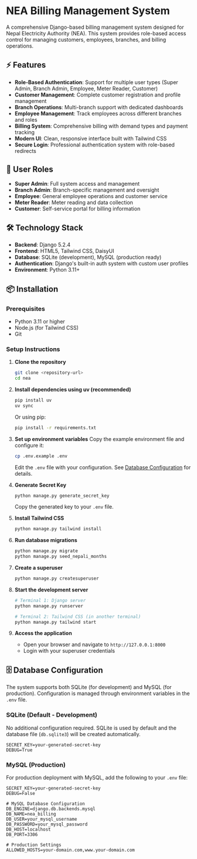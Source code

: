 # NEA Billing Management System

A comprehensive Django-based billing management system designed for Nepal Electricity Authority (NEA). This system provides role-based access control for managing customers, employees, branches, and billing operations.

## ⚡ Features

- **Role-Based Authentication**: Support for multiple user types (Super Admin, Branch Admin, Employee, Meter Reader, Customer)
- **Customer Management**: Complete customer registration and profile management
- **Branch Operations**: Multi-branch support with dedicated dashboards
- **Employee Management**: Track employees across different branches and roles
- **Billing System**: Comprehensive billing with demand types and payment tracking
- **Modern UI**: Clean, responsive interface built with Tailwind CSS
- **Secure Login**: Professional authentication system with role-based redirects

## 🚀 User Roles

- **Super Admin**: Full system access and management
- **Branch Admin**: Branch-specific management and oversight
- **Employee**: General employee operations and customer service
- **Meter Reader**: Meter reading and data collection
- **Customer**: Self-service portal for billing information

## 🛠 Technology Stack

- **Backend**: Django 5.2.4
- **Frontend**: HTML5, Tailwind CSS, DaisyUI
- **Database**: SQLite (development), MySQL (production ready)
- **Authentication**: Django's built-in auth system with custom user profiles
- **Environment**: Python 3.11+

## 📦 Installation

### Prerequisites

- Python 3.11 or higher
- Node.js (for Tailwind CSS)
- Git

### Setup Instructions

1. **Clone the repository**
   ```bash
   git clone <repository-url>
   cd nea
   ```

2. **Install dependencies using uv (recommended)**
   ```bash
   pip install uv
   uv sync
   ```

   Or using pip:
   ```bash
   pip install -r requirements.txt
   ```

3. **Set up environment variables**
   Copy the example environment file and configure it:
   ```bash
   cp .env.example .env
   ```
   
   Edit the `.env` file with your configuration. See [Database Configuration](#-database-configuration) for details.

4. **Generate Secret Key**
   ```bash
   python manage.py generate_secret_key
   ```
   Copy the generated key to your `.env` file.

5. **Install Tailwind CSS**
   ```bash
   python manage.py tailwind install
   ```

6. **Run database migrations**
   ```bash
   python manage.py migrate
   python manage.py seed_nepali_months
   ```

7. **Create a superuser**
   ```bash
   python manage.py createsuperuser
   ```

8. **Start the development server**
   ```bash
   # Terminal 1: Django server
   python manage.py runserver
   
   # Terminal 2: Tailwind CSS (in another terminal)
   python manage.py tailwind start
   ```

9. **Access the application**
   - Open your browser and navigate to `http://127.0.0.1:8000`
   - Login with your superuser credentials

## 🗄 Database Configuration

The system supports both SQLite (for development) and MySQL (for production). Configuration is managed through environment variables in the `.env` file.

### SQLite (Default - Development)

No additional configuration required. SQLite is used by default and the database file (`db.sqlite3`) will be created automatically.

```env
SECRET_KEY=your-generated-secret-key
DEBUG=True
```

### MySQL (Production)

For production deployment with MySQL, add the following to your `.env` file:

```env
SECRET_KEY=your-generated-secret-key
DEBUG=False

# MySQL Database Configuration
DB_ENGINE=django.db.backends.mysql
DB_NAME=nea_billing
DB_USER=your_mysql_username
DB_PASSWORD=your_mysql_password
DB_HOST=localhost
DB_PORT=3306

# Production Settings
ALLOWED_HOSTS=your-domain.com,www.your-domain.com
```

[//]: # ()
[//]: # (### Prerequisites for MySQL)

[//]: # ()
[//]: # (1. Install MySQL server)

[//]: # (2. Create a database:)

[//]: # (   ```sql)

[//]: # (   CREATE DATABASE nea_billing CHARACTER SET utf8mb4 COLLATE utf8mb4_unicode_ci;)

[//]: # (   ```)

[//]: # (3. Create a MySQL user with appropriate permissions:)

[//]: # (   ```sql)

[//]: # (   CREATE USER 'nea_user'@'localhost' IDENTIFIED BY 'your_password';)

[//]: # (   GRANT ALL PRIVILEGES ON nea_billing.* TO 'nea_user'@'localhost';)

[//]: # (   FLUSH PRIVILEGES;)

[//]: # (   ```)

[//]: # ()
[//]: # (### Environment Variables Reference)

[//]: # ()
[//]: # (<table>)

[//]: # (<thead>)

[//]: # (<tr>)

[//]: # (<th>Variable</th>)

[//]: # (<th>Description</th>)

[//]: # (<th>Required</th>)

[//]: # (<th>Default</th>)

[//]: # (</tr>)

[//]: # (</thead>)

[//]: # (<tbody>)

[//]: # (<tr>)

[//]: # (<td><code>SECRET_KEY</code></td>)

[//]: # (<td>Django secret key for security</td>)

[//]: # (<td>Yes</td>)

[//]: # (<td>-</td>)

[//]: # (</tr>)

[//]: # (<tr>)

[//]: # (<td><code>DEBUG</code></td>)

[//]: # (<td>Enable/disable debug mode</td>)

[//]: # (<td>No</td>)

[//]: # (<td>False</td>)

[//]: # (</tr>)

[//]: # (<tr>)

[//]: # (<td><code>DB_ENGINE</code></td>)

[//]: # (<td>Database backend</td>)

[//]: # (<td>No</td>)

[//]: # (<td>django.db.backends.sqlite3</td>)

[//]: # (</tr>)

[//]: # (<tr>)

[//]: # (<td><code>DB_NAME</code></td>)

[//]: # (<td>Database name</td>)

[//]: # (<td>No</td>)

[//]: # (<td>db.sqlite3</td>)

[//]: # (</tr>)

[//]: # (<tr>)

[//]: # (<td><code>DB_USER</code></td>)

[//]: # (<td>Database username</td>)

[//]: # (<td>No</td>)

[//]: # (<td>-</td>)

[//]: # (</tr>)

[//]: # (<tr>)

[//]: # (<td><code>DB_PASSWORD</code></td>)

[//]: # (<td>Database password</td>)

[//]: # (<td>No</td>)

[//]: # (<td>-</td>)

[//]: # (</tr>)

[//]: # (<tr>)

[//]: # (<td><code>DB_HOST</code></td>)

[//]: # (<td>Database host</td>)

[//]: # (<td>No</td>)

[//]: # (<td>localhost</td>)

[//]: # (</tr>)

[//]: # (<tr>)

[//]: # (<td><code>DB_PORT</code></td>)

[//]: # (<td>Database port</td>)

[//]: # (<td>No</td>)

[//]: # (<td>3306</td>)

[//]: # (</tr>)

[//]: # (<tr>)

[//]: # (<td><code>ALLOWED_HOSTS</code></td>)

[//]: # (<td>Allowed hosts &#40;production&#41;</td>)

[//]: # (<td>No</td>)

[//]: # (<td>[]</td>)

[//]: # (</tr>)

[//]: # (</tbody>)

[//]: # (</table>)

[//]: # ()
[//]: # (## 📁 Project Structure)

[//]: # ()
[//]: # (```)

[//]: # (nea/)

[//]: # (├── billing/                 # Main application)

[//]: # (│   ├── models.py           # Database models)

[//]: # (│   ├── views.py            # View logic)

[//]: # (│   ├── admin.py            # Django admin configuration)

[//]: # (│   ├── utils.py            # Helper functions)

[//]: # (│   └── management/         # Custom management commands)

[//]: # (├── nea/                    # Django project settings)

[//]: # (├── templates/              # HTML templates)

[//]: # (│   ├── auth/              # Authentication templates)

[//]: # (│   └── dashboard/         # Dashboard templates)

[//]: # (├── theme/                 # Tailwind CSS theme)

[//]: # (├── static/                # Static files)

[//]: # (├── .env.example           # Environment configuration template)

[//]: # (└── manage.py              # Django management script)

[//]: # (```)

[//]: # ()
[//]: # (## 🗃 Database Models)

[//]: # ()
[//]: # (### Core Models)

[//]: # (- **User**: Django's built-in user model)

[//]: # (- **UserProfile**: Extended user information with role assignment)

[//]: # (- **Role**: System roles &#40;Super Admin, Branch Admin, etc.&#41;)

[//]: # (- **Branch**: Organization branches)

[//]: # (- **Employee**: Employee information and branch assignment)

[//]: # (- **Customer**: Customer details and billing information)

[//]: # (- **DemandType**: Electricity demand categories and rates)

[//]: # ()
[//]: # (## 🎨 UI Components)

[//]: # ()
[//]: # (The system features a modern, responsive design with:)

[//]: # (- Clean login interface with split-screen layout)

[//]: # (- Role-specific dashboards with relevant information)

[//]: # (- Professional color scheme using slate and emerald colors)

[//]: # (- Mobile-responsive design that works across all devices)

[//]: # ()
[//]: # (## 🔐 Authentication Flow)

[//]: # ()
[//]: # (1. Users login through the main authentication page)

[//]: # (2. System validates credentials and determines user role)

[//]: # (3. Users are redirected to their appropriate dashboard:)

[//]: # (   - Super Admin → Comprehensive system overview)

[//]: # (   - Branch Admin → Branch-specific management)

[//]: # (   - Employee → Employee operations dashboard)

[//]: # (   - Meter Reader → Customer meter reading interface)

[//]: # (   - Customer → Personal billing information)

[//]: # ()
[//]: # (## 🚦 Development Commands)

[//]: # ()
[//]: # (```bash)

[//]: # (# Generate new secret key)

[//]: # (python manage.py generate_secret_key)

[//]: # ()
[//]: # (# Seed initial data)

[//]: # (python manage.py seed_nepali_months)

[//]: # ()
[//]: # (# Collect static files &#40;production&#41;)

[//]: # (python manage.py collectstatic)

[//]: # ()
[//]: # (# Run tests)

[//]: # (python manage.py test)

[//]: # ()
[//]: # (# Create new migrations)

[//]: # (python manage.py makemigrations)

[//]: # ()
[//]: # (# Apply migrations)

[//]: # (python manage.py migrate)

[//]: # (```)

[//]: # ()
[//]: # (## 🌐 Environment Configuration)

[//]: # ()
[//]: # (### Development)

[//]: # (- Set `DEBUG=True` in `.env`)

[//]: # (- Uses SQLite database)

[//]: # (- Hot reloading enabled for Tailwind CSS)

[//]: # ()
[//]: # (### Production)

[//]: # (- Set `DEBUG=False`)

[//]: # (- Configure MySQL database)

[//]: # (- Set appropriate `ALLOWED_HOSTS`)

[//]: # (- Use environment variables for sensitive settings)

[//]: # ()
[//]: # (## 📝 Contributing)

[//]: # ()
[//]: # (1. Fork the repository)

[//]: # (2. Create a feature branch &#40;`git checkout -b feature/new-feature`&#41;)

[//]: # (3. Commit your changes &#40;`git commit -am 'Add new feature'`&#41;)

[//]: # (4. Push to the branch &#40;`git push origin feature/new-feature`&#41;)

[//]: # (5. Create a Pull Request)

[//]: # ()
[//]: # (## 📄 License)

[//]: # ()
[//]: # (This project is developed for Nepal Electricity Authority. All rights reserved.)

[//]: # ()
[//]: # (## 🔧 Troubleshooting)

[//]: # ()
[//]: # (### Common Issues)

[//]: # ()
[//]: # (**Tailwind CSS not loading:**)

[//]: # (```bash)

[//]: # (python manage.py tailwind install)

[//]: # (python manage.py tailwind start)

[//]: # (```)

[//]: # ()
[//]: # (**Database migration errors:**)

[//]: # (```bash)

[//]: # (python manage.py migrate --run-syncdb)

[//]: # (```)

[//]: # ()
[//]: # (**Secret key missing:**)

[//]: # (```bash)

[//]: # (python manage.py generate_secret_key)

[//]: # (```)

[//]: # ()
[//]: # (**MySQL connection issues:**)

[//]: # (- Verify MySQL server is running)

[//]: # (- Check database credentials in `.env` file)

[//]: # (- Ensure database exists and user has proper permissions)

[//]: # ()
[//]: # (## 📞 Support)

[//]: # ()
[//]: # (For technical support or questions about the system, please contact the system administrator.)

[//]: # ()
[//]: # (---)

[//]: # ()
[//]: # (Built with ❤️ for Nepal Electricity Authority)

